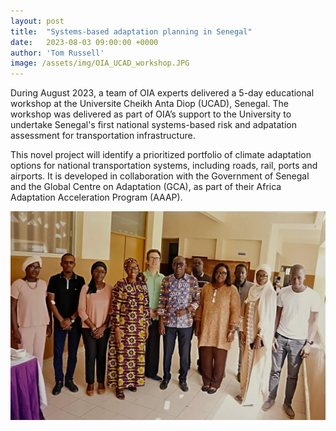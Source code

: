 ```yaml
---
layout: post
title:  "Systems-based adaptation planning in Senegal"
date:   2023-08-03 09:00:00 +0000
author: 'Tom Russell'
image: /assets/img/OIA_UCAD_workshop.JPG
---
```

During August 2023, a team of OIA experts delivered a 5-day educational workshop at the Universite Cheikh Anta Diop (UCAD), Senegal. The workshop was delivered as part of OIA’s support to the University to undertake Senegal's first national systems-based risk and adpatation assessment for transportation infrastructure.

This novel project will identify a prioritized portfolio of climate adaptation options for national transportation systems, including roads, rail, ports and airports. It is developed in collaboration with the Government of Senegal and the Global Centre on Adaptation (GCA), as part of their Africa Adaptation Acceleration Program (AAAP). 


<img src="/assets/img/OIA_UCAD_workshop.JPG" alt="UCAD group photo" class ="center">
